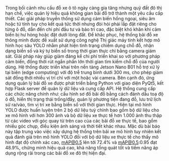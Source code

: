 Trong bối cảnh nhu cầu đỗ xe ô tô ngày càng gia tăng nhưng quỹ đất đô thị hạn chế, việc quản lý hiệu quả không gian bãi đỗ trở thành một yêu cầu cấp thiết. Các giải pháp truyền thống sử dụng cảm biến hồng ngoại, siêu âm hoặc từ tính tuy cho kết quả tức thời nhưng đòi hỏi phải lắp đặt riêng cho từng ô đỗ, dẫn đến chi phí đầu tư và bảo trì cao, đặc biệt khó khăn khi cảm biến bị hư hỏng hoặc đặt dưới lòng đất. Để khắc phục, hệ thống bãi đỗ xe thông minh được đề xuất sử dụng công nghệ Thị giác máy tính kết hợp mô hình học sâu YOLO nhằm phát hiện tình trạng chiếm dụng chỗ đỗ, nhận dạng biển số và ký tự biển số trong thời gian thực chỉ bằng camera giám sát. Giải pháp này giúp giảm đáng kể chi phí triển khai so với phương pháp cảm biến, đồng thời rút ngắn phần lớn thời gian tìm kiếm chỗ đỗ của người dùng. Hệ thống được triển khai trên nền tảng Jetson Nano B01 hỗ trợ xử lý tại biên (edge computing) với độ trễ trung bình dưới 300 ms, cho phép giám sát đồng thời nhiều vị trí chỉ với một hoặc vài camera. Bên cạnh đó, ứng dụng quản lý bãi đỗ xe được phát triển bằng Python với giao diện PyQt5, kết hợp Flask server để quản lý dữ liệu và cung cấp API. Hệ thống cung cấp các chức năng chính như: cấu hình sơ đồ bãi đỗ bằng cách đánh dấu toạ độ ô đỗ, hiển thị trạng thái trống/đầy, quản lý phương tiện đang đỗ, lưu trữ lịch sử ra/vào, tìm vị trí xe bằng biển số với thời gian thực. Hiện tại mô hình YOLO được huấn luyện trên 2 bộ dữ liệu tuỳ chỉnh bao gồm bộ dữ liệu cho xe mô hình với hơn 300 ảnh và bộ dữ liệu xe thực tế hơn 1.000 ảnh thu thập từ các video với góc quay từ trên cao của các bãi đỗ xe thực tế, bao gồm nhiều góc chụp, điều kiện ánh sáng và thời tiết khác nhau. Mặc dù bài báo này tập trung vào việc xây dựng hệ thống trên bãi xe mô hình tuy nhiên kết quả đánh giá trên mô hình YOLO đối với bộ dữ liệu xe thực tế cho thấy mô hình đạt độ chính xác cao, mAP@0.5 lên tới 72.4% và mAP@0.5:0.95 đạt 48.9%, chứng minh hiệu quả cao, khả năng tổng quát tốt và tiềm năng áp dụng rộng rãi trong các bãi đỗ xe đô thị hiện đại.